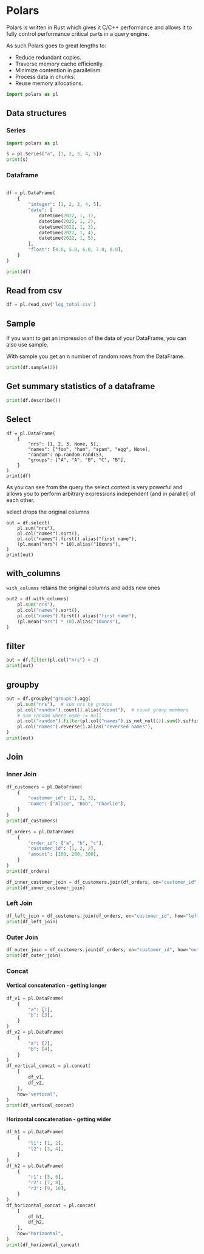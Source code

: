 # Polars

Polars is written in Rust which gives it C/C++ performance and allows it to fully control performance critical parts in a query engine.

As such Polars goes to great lengths to:

* Reduce redundant copies.
* Traverse memory cache efficiently.
* Minimize contention in parallelism.
* Process data in chunks.
* Reuse memory allocations.

```python
import polars as pl
```
## Data structures
### Series
```python
import polars as pl

s = pl.Series("a", [1, 2, 3, 4, 5])
print(s)
```
### Dataframe
```python

df = pl.DataFrame(
    {
        "integer": [1, 2, 3, 4, 5],
        "date": [
            datetime(2022, 1, 1),
            datetime(2022, 1, 2),
            datetime(2022, 1, 3),
            datetime(2022, 1, 4),
            datetime(2022, 1, 5),
        ],
        "float": [4.0, 5.0, 6.0, 7.0, 8.0],
    }
)

print(df)
```

## Read from csv

```python
df = pl.read_csv('log_total.csv')
```

## Sample
If you want to get an impression of the data of your DataFrame, 
you can also use sample. 

With sample you get an n number of random rows from the DataFrame.

```python
print(df.sample(2))
```

## Get summary statistics of a dataframe

```python
print(df.describe())
```

## Select



```
df = pl.DataFrame(
    {
        "nrs": [1, 2, 3, None, 5],
        "names": ["foo", "ham", "spam", "egg", None],
        "random": np.random.rand(5),
        "groups": ["A", "A", "B", "C", "B"],
    }
)
print(df)
```

As you can see from the query the select context is very powerful and allows you to perform arbitrary expressions independent (and in parallel) of each other. 


select drops the original columns

```
out = df.select(
    pl.sum("nrs"),
    pl.col("names").sort(),
    pl.col("names").first().alias("first name"),
    (pl.mean("nrs") * 10).alias("10xnrs"),
)
print(out)
```

## with_columns

`with_columns` retains the original columns and adds new ones

```python
out2 = df.with_columns(
    pl.sum("nrs"),
    pl.col("names").sort(),
    pl.col("names").first().alias("first name"),
    (pl.mean("nrs") * 10).alias("10xnrs"),
)
```

## filter

```python
out = df.filter(pl.col("nrs") > 2)
print(out)
```

## groupby

```python
out = df.groupby("groups").agg(
    pl.sum("nrs"),  # sum nrs by groups
    pl.col("random").count().alias("count"),  # count group members
    # sum random where name != null
    pl.col("random").filter(pl.col("names").is_not_null()).sum().suffix("_sum"),
    pl.col("names").reverse().alias("reversed names"),
)
print(out)
```

## Join

### Inner Join
```python
df_customers = pl.DataFrame(
    {
        "customer_id": [1, 2, 3],
        "name": ["Alice", "Bob", "Charlie"],
    }
)
print(df_customers)
```

```python
df_orders = pl.DataFrame(
    {
        "order_id": ["a", "b", "c"],
        "customer_id": [1, 2, 2],
        "amount": [100, 200, 300],
    }
)
print(df_orders)
```

```python
df_inner_customer_join = df_customers.join(df_orders, on="customer_id", how="inner")
print(df_inner_customer_join)
```

### Left Join

```python
df_left_join = df_customers.join(df_orders, on="customer_id", how="left")
print(df_left_join)

```

### Outer Join

```python
df_outer_join = df_customers.join(df_orders, on="customer_id", how="outer")
print(df_outer_join)
```

### Concat

#### Vertical concatenation - getting longer

```python
df_v1 = pl.DataFrame(
    {
        "a": [1],
        "b": [3],
    }
)
df_v2 = pl.DataFrame(
    {
        "a": [2],
        "b": [4],
    }
)
df_vertical_concat = pl.concat(
    [
        df_v1,
        df_v2,
    ],
    how="vertical",
)
print(df_vertical_concat)

```

#### Horizontal concatenation - getting wider

```python
df_h1 = pl.DataFrame(
    {
        "l1": [1, 2],
        "l2": [3, 4],
    }
)
df_h2 = pl.DataFrame(
    {
        "r1": [5, 6],
        "r2": [7, 8],
        "r3": [9, 10],
    }
)
df_horizontal_concat = pl.concat(
    [
        df_h1,
        df_h2,
    ],
    how="horizontal",
)
print(df_horizontal_concat)
```

